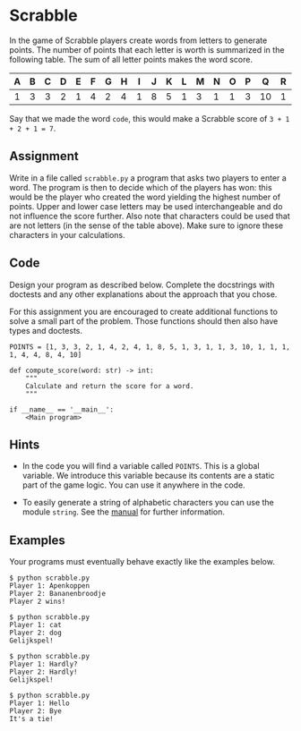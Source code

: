 # Scrabble

In the game of Scrabble players create words from letters to generate points. The number of points that each letter is worth is summarized in the following table. The sum of all letter points makes the word score.

| **A** | **B** | **C** | **D** | **E** | **F** | **G** | **H** | **I** | **J** | **K** | **L** | **M** | **N** | **O** | **P** | **Q** | **R** | **S** | **T** | **U** | **V** | **W** | **X** | **Y** | **Z** |
|:-----:|:-----:|:-----:|:-----:|-------|-------|-------|-------|-------|-------|-------|-------|-------|-------|-------|-------|-------|-------|-------|-------|-------|-------|-------|-------|-------|-------|
|   1   |   3   |   3   |   2   | 1     | 4     | 2     | 4     | 1     | 8     | 5     | 1     | 3     | 1     | 1     | 3     | 10    | 1     | 1     | 1     | 1     | 4     | 4     | 8     | 4     | 10    |

Say that we made the word `code`, this would make a Scrabble score of `3 + 1 + 2 + 1 = 7`.

## Assignment

Write in a file called `scrabble.py` a program that asks two players to enter a word. The program is then to decide which of the players has won: this would be the player who created the word yielding the highest number of points. Upper and lower case letters may be used interchangeable and do not influence the score further. Also note that characters could be used that are not letters (in the sense of the table above). Make sure to ignore these characters in your calculations.

## Code

Design your program as described below. Complete the docstrings with doctests and any other explanations about the approach that you chose.

For this assignment you are encouraged to create additional functions to solve a small part of the problem. Those functions should then also have types and doctests.

    POINTS = [1, 3, 3, 2, 1, 4, 2, 4, 1, 8, 5, 1, 3, 1, 1, 3, 10, 1, 1, 1, 1, 4, 4, 8, 4, 10]

    def compute_score(word: str) -> int:
        """
        Calculate and return the score for a word.
        """

    if __name__ == '__main__':
        <Main program>

## Hints

* In the code you will find a variable called `POINTS`. This is a global variable. We introduce this variable because its contents are a static part of the game logic. You can use it anywhere in the code.

* To easily generate a string of alphabetic characters you can use the module `string`. See the [manual](https://docs.python.org/3/library/string.html) for further information.

## Examples

Your programs must eventually behave exactly like the examples below.

    $ python scrabble.py
    Player 1: Apenkoppen
    Player 2: Bananenbroodje
    Player 2 wins!

    $ python scrabble.py
    Player 1: cat
    Player 2: dog
    Gelijkspel!

    $ python scrabble.py
    Player 1: Hardly?
    Player 2: Hardly!
    Gelijkspel!

    $ python scrabble.py
    Player 1: Hello
    Player 2: Bye
    It's a tie!
